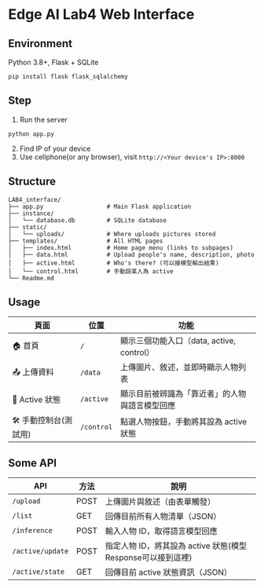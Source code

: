 # Edge AI Lab4 Web Interface
## Environment
Python 3.8+, Flask + SQLite
```
pip install flask flask_sqlalchemy
```
## Step
1. Run the server
```
python app.py
```
2. Find IP of your device
3. Use cellphone(or any browser), visit `http://<Your device's IP>:8000`

## Structure
```
LAB4_interface/
├── app.py                  # Main Flask application
├── instance/
│   └── database.db         # SQLite database
├── static/
│   └── uploads/            # Where uploads pictures stored
├── templates/              # All HTML pages
│   ├── index.html          # Home page menu (links to subpages)
│   ├── data.html           # Upload people's name, description, photo
│   ├── active.html         # Who's there? (可以接模型輸出結果)
│   └── control.html        # 手動設某人為 active
└── Readme.md               

```

## Usage
| 頁面           | 位置         | 功能                              |
| ------------ | ---------- | ------------------------------- |
| 🏠 首頁        | `/`        | 顯示三個功能入口（data, active, control） |
| 📤 上傳資料      | `/data`    | 上傳圖片、敘述，並即時顯示人物列表               |
| 🧠 Active 狀態 | `/active`  | 顯示目前被辨識為「靠近者」的人物與語言模型回應         |
| 🛠️ 手動控制台(測試用)    | `/control` | 點選人物按鈕，手動將其設為 active 狀態         |

## Some API
| API              | 方法   | 說明                     |
| ---------------- | ---- | ---------------------- |
| `/upload`        | POST | 上傳圖片與敘述（由表單觸發）         |
| `/list`          | GET  | 回傳目前所有人物清單（JSON）       |
| `/inference`     | POST | 輸入人物 ID，取得語言模型回應       |
| `/active/update` | POST | 指定人物 ID，將其設為 active 狀態(模型Response可以接到這裡) |
| `/active/state`  | GET  | 回傳目前 active 狀態資訊（JSON） |

